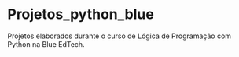 # Projetos_python_blue
Projetos elaborados durante o curso de Lógica de Programação com Python na Blue EdTech.
